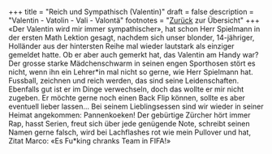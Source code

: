 +++
title = "Reich und Sympathisch (Valentin)"
draft = false
description = "Valentin - Vatolin - Vali - Valontä"
footnotes = "[Zurück](/about/) zur Übersicht"
+++
«Der Valentin wird mir immer sympathischer», hat schon Herr Spielmann in der ersten Math Lektion gesagt, nachdem sich unser blonder, 14-jähriger, Holländer aus der hintersten Reihe mal wieder lautstark als einziger gemeldet hatte. Ob er aber auch gemerkt hat, das Valentin am Handy war? Der grosse starke Mädchenschwarm in seinen engen Sporthosen stört es nicht, wenn ihn ein Lehrer\*in mal nicht so gerne, wie Herr Spielmann hat. Fussball, zeichnen und reich werden, das sind seine Leidenschaften. Ebenfalls gut ist er im Dinge verwechseln, doch das wollte er mir nicht zugeben. Er möchte gerne noch einen Back Flip können, sollte es aber eventuell lieber lassen… Bei seinem Lieblingsessen sind wir wieder in seiner Heimat angekommen: Pannenkoeken! Der gebürtige Zürcher hört immer Rap, hasst Serien, freut sich über jede genügende Note, schreibt seinen Namen gerne falsch, wird bei Lachflashes rot wie mein Pullover und hat, Zitat Marco: «Es Fu\*king chranks Team in FIFA!»